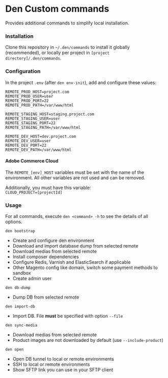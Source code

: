 # Den Custom commands

Provides additional commands to simplify local installation.

### Installation
Clone this repository in `~/.den/commands` to install it globally (recommended), or locally per project in `[project directory]/.den/commands`.

### Configuration
In the project `.env` (after `den env-init`), add and configure these values:

```
REMOTE_PROD_HOST=project.com
REMOTE_PROD_USER=user
REMOTE_PROD_PORT=22
REMOTE_PROD_PATH=/var/www/html

REMOTE_STAGING_HOST=staging.project.com
REMOTE_STAGING_USER=user
REMOTE_STAGING_PORT=22
REMOTE_STAGING_PATH=/var/www/html

REMOTE_DEV_HOST=dev.project.com
REMOTE_DEV_USER=user
REMOTE_DEV_PORT=22
REMOTE_DEV_PATH=/var/www/html
```

#### Adobe Commerce Cloud
The `REMOTE_[env]_HOST` variables must be set with the name of the environment. All other variables are not used and can be removed.  

Additionally, you must have this variable:  
`CLOUD_PROJECT=[projectId]`

### Usage

For all commands, execute `den <command> -h` to see the details of all options.

`den bootstrap`  
* Create and configure den environment
* Download and import database dump from selected remote
* Download medias from selected remote
* Install composer dependencies
* Configure Redis, Varnish and ElasticSearch if applicable
* Other Magento config like domain, switch some payment methods to sandbox
* Create admin user

`den db-dump`
* Dump DB from selected remote

`den import-db`
* Import DB. File **must** be specified with option `--file`

`den sync-media`
* Download medias from selected remote
* Product images are not downloaded by default (use `--include-product`)

`den open`
* Open DB tunnel to local or remote environments
* SSH to local or remote environments
* Show SFTP link you can use in your SFTP client
